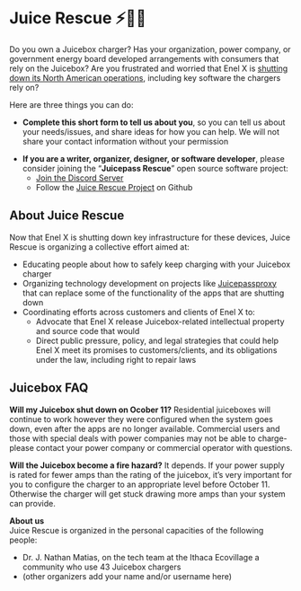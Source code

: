 # Juice Rescue ⚡🔌🚗

Do you own a Juicebox charger? Has your organization, power company, or government energy board developed arrangements with consumers that rely on the Juicebox? Are you frustrated and worried that Enel X is [shutting down its North American operations](https://www.juiceboxnorthamerica.com/), including key software the chargers rely on?

Here are three things you can do:

* **Complete this short form to tell us about you**, so you can tell us about your needs/issues, and share ideas for how you can help. We will not share your contact information without your permission  
<!--* **Add your story in the comments below**, if you want journalists and consumer advocacy groups to see your story-->
* **If you are a writer, organizer, designer, or software developer**, please consider joining the “**Juicepass Rescue**” open source software project:  
  * [Join the Discord Server](https://discord.gg/rBgbGZsA)  
  * Follow the [Juice Rescue Project](https://github.com/JuiceboxRescue) on Github

## About Juice Rescue

Now that Enel X is shutting down key infrastructure for these devices, Juice Rescue is organizing a collective effort aimed at:

* Educating people about how to safely keep charging with your Juicebox charger  
* Organizing technology development on projects like [Juicepassproxy](https://github.com/JuiceboxRescue/juicepassproxy) that can replace some of the functionality of the apps that are shutting down  
* Coordinating efforts across customers and clients of Enel X to:  
  * Advocate that Enel X release Juicebox-related intellectual property and source code that would   
  * Direct public pressure, policy, and legal strategies that could help Enel X meet its promises to customers/clients, and its obligations under the law, including right to repair laws

## Juicebox FAQ

**Will my Juicebox shut down on Ocober 11?** Residential juiceboxes will continue to work however they were configured when the system goes down, even after the apps are no longer available. Commercial users and those with special deals with power companies may not be able to charge- please contact your power company or commercial operator with questions.

**Will the Juicebox become a fire hazard?** It depends. If your power supply is rated for fewer amps than the rating of the juicebox, it’s very important for you to configure the charger to an appropriate level before October 11\. Otherwise the charger will get stuck drawing more amps than your system can provide. 

**About us**  
Juice Rescue is organized in the personal capacities of the following people:

- Dr. J. Nathan Matias, on the tech team at the Ithaca Ecovillage a community who use 43 Juicebox chargers   
- (other organizers add your name and/or username here)
